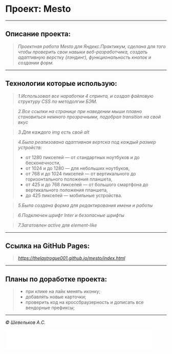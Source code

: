 # Проект: Mesto
___

## Описание проекта:

>_Проектная работа Mesto для Яндекс.Практикум, сделана для того чтобы проверить свои навыки веб-разработчика, создать адаптивную верстку (лэндинг), функциональность кнопок и создании форм._

___

## Технологии которые использую:

>_1.Использовал все наработки 4 спринта, и создал файловую структуру CSS по методолгии БЭМ._

>_2.Все ссылки на странице при наведении мыши плавно становиться немного прозрачными, подобрал transition на свой вкус_

>_3.Для каждого img есть свой alt_

>_4.Была реализована адаптивная вертска под каждый размер устройств:_
>* от 1280 пикселей — от стандартных ноутбуков и до бесконечности,
>* от 1024 и до 1280 — для небольших ноутбуков,
>* от 768 и до 1024 пикселей — от вертикального до горизонтального положения планшета,
>* от 425 и до 768 пикселей — от большого смартфона до вертикального положения планшета,
>* до 425 пикселей — мобильные устройства.

>_5.Была создана форма для редактирования имени и работы_

>_6.Подключен шрифт Inter и безопасные шрифты_

>_7.Загатовлен active для element-like_
___

##  Ссылка на GitHub Pages:

>_https://thelastrogue001.github.io/mesto/index.html_

___

## Планы по доработке проекта:

>* при клике на лайк менять иконку;
>* добавлять новые карточки;
>* проверить код на кроссбраузерность и дописать все вендорные префиксы;
___

_©️ Шевельков А.C._

[![ссылка на Яндекс.Практикум](./images/logo_place_footer.svg)](https://practicum.yandex.ru/)
